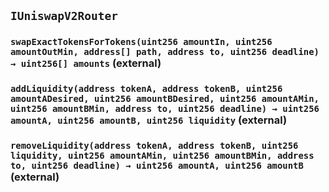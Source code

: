 ## `IUniswapV2Router`






### `swapExactTokensForTokens(uint256 amountIn, uint256 amountOutMin, address[] path, address to, uint256 deadline) → uint256[] amounts` (external)





### `addLiquidity(address tokenA, address tokenB, uint256 amountADesired, uint256 amountBDesired, uint256 amountAMin, uint256 amountBMin, address to, uint256 deadline) → uint256 amountA, uint256 amountB, uint256 liquidity` (external)





### `removeLiquidity(address tokenA, address tokenB, uint256 liquidity, uint256 amountAMin, uint256 amountBMin, address to, uint256 deadline) → uint256 amountA, uint256 amountB` (external)






